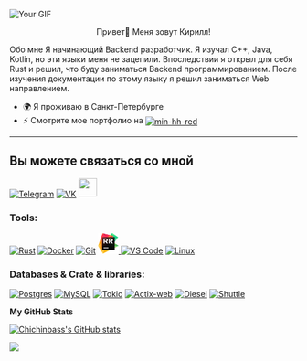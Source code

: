 


![Your GIF](https://camo.githubusercontent.com/8e43ebf0fd34f9d56e3d4efb85a63da5a9d9ee69b074874f340b8b26c70bf540/68747470733a2f2f656d6f6a69732e736c61636b6d6f6a69732e636f6d2f656d6f6a69732f696d616765732f313538383331353032342f383832332f68797065726b697474792e6769663f31353838333135303234)
<p style="text-align: center;"> Привет👋 Меня зовут Кирилл!</p>
Обо мне
Я начинающий Backend разработчик. Я изучал C++, Java, Kotlin, но эти языки меня не зацепили. Впоследствии я открыл для себя Rust и решил, что буду заниматься Backend программированием. После изучения документации по этому языку я решил заниматься Web направлением.

* 🌍 Я проживаю в Санкт-Петербурге
* ⚡ Смотрите мое портфолио на <a href="https://spb.hh.ru/applicant/resumes?hhtmFrom=settings&hhtmFromLabel=header"><img src="https://github.com/user-attachments/assets/06760140-3d8a-48d0-b33d-0031610467e7" alt="min-hh-red" width="30" height="30" style="vertical-align:middle;"></a>
---
##  Вы можете связаться со мной
<p align="left">
<a href="https://t.me/Grandfather_trickster" target="_blank" rel="noreferrer"><img src="https://upload.wikimedia.org/wikipedia/commons/8/82/Telegram_logo.svg" width="36" height="36" alt="Telegram" style="vertical-align:middle;"></a>
<a href="https://vk.com/id63564847" target="_blank" rel="noreferrer"><img src="https://upload.wikimedia.org/wikipedia/commons/2/21/VK.com-logo.svg" width="36" height="36" alt="VK" style="vertical-align:middle;"></a>
<a href="https://www.github.com/Chichinbass" target="_blank" rel="noreferrer"> <picture> <source media="(prefers-color-scheme: dark)" srcset="https://raw.githubusercontent.com/danielcranney/readme-generator/main/public/icons/socials/github-dark.svg" /> <source media="(prefers-color-scheme: light)" srcset="https://raw.githubusercontent.com/danielcranney/readme-generator/main/public/icons/socials/github.svg" /> <img src="https://raw.githubusercontent.com/danielcranney/readme-generator/main/public/icons/socials/github.svg" width="32" height="32" /> </picture> </a></p>

### Tools:
<p align="left">
<a href="https://www.rust-lang.org/" target="_blank" rel="noreferrer"><img src="https://raw.githubusercontent.com/danielcranney/readme-generator/main/public/icons/skills/rust-colored.svg" width="36" height="36" alt="Rust" /></a>
<a href="https://www.docker.com/" target="_blank" rel="noreferrer"><img src="https://raw.githubusercontent.com/danielcranney/readme-generator/main/public/icons/skills/docker-colored.svg" width="36" height="36" alt="Docker" /></a>
<a href="https://git-scm.com/" target="_blank" rel="noreferrer"><img src="https://raw.githubusercontent.com/danielcranney/readme-generator/main/public/icons/skills/git-colored.svg" width="36" height="36" alt="Git" /></a>
<a href="https://www.jetbrains.com/rust/" target="_blank" rel="noreferrer">
    <img src="./assets/RustRover.png" width="36" height="36" alt="RustRover" />
  </a>
<a href="https://code.visualstudio.com/" target="_blank" rel="noreferrer"><img src="https://raw.githubusercontent.com/danielcranney/readme-generator/main/public/icons/skills/visualstudiocode.svg" width="36" height="36" alt="VS Code" /></a>
<a href="https://www.linux.org" target="_blank" rel="noreferrer"><img src="https://raw.githubusercontent.com/danielcranney/readme-generator/main/public/icons/skills/linux-colored.svg" width="36" height="36" alt="Linux" /></a>
</p>

### Databases & Crate & libraries:
<p align="left">
<a href="https://www.postgresql.org/" target="_blank" rel="noreferrer"><img src="https://raw.githubusercontent.com/danielcranney/readme-generator/main/public/icons/skills/postgresql-colored.svg" width="36" height="36" alt="Postgres" /></a>
<a href="https://www.mysql.com/" target="_blank" rel="noreferrer"><img src="https://raw.githubusercontent.com/danielcranney/readme-generator/main/public/icons/skills/mysql-colored.svg" width="36" height="36" alt="MySQL" /></a>
<a href="https://tokio.rs/" target="_blank" rel="noreferrer"><img src="https://raw.githubusercontent.com/tokio-rs/website/master/public/images/tokio.svg" width="36" height="36" alt="Tokio" /></a>
<a href="https://actix.rs/" target="_blank" rel="noreferrer"><img src="https://avatars.githubusercontent.com/u/13135415?s=200&v=4" width="36" height="36" alt="Actix-web" /></a>
<a href="https://diesel.rs/" target="_blank" rel="noreferrer"><img src="https://diesel.rs/images/logo.png" width="36" height="36" alt="Diesel" /></a>
<a href="https://www.shuttle.rs/" target="_blank" rel="noreferrer"><img src="https://shuttle.rs/static/img/logo.svg" width="36" height="36" alt="Shuttle" /></a>




<b>My GitHub Stats</b>

<a href="http://www.github.com/Chichinbass"><img src="https://github-readme-stats.vercel.app/api?username=Chichinbass&show_icons=true&hide=&count_private=true&title_color=a855f7&text_color=ffffff&icon_color=10b981&bg_color=0f172a&hide_border=true&show_icons=true" alt="Chichinbass's GitHub stats" /></a>

<a href="http://www.github.com/Chichinbass"><img src="https://github-readme-streak-stats.herokuapp.com/?user=Chichinbass&stroke=ffffff&background=0f172a&ring=a855f7&fire=a855f7&currStreakNum=ffffff&currStreakLabel=a855f7&sideNums=ffffff&sideLabels=ffffff&dates=ffffff&hide_border=true" /></a>
